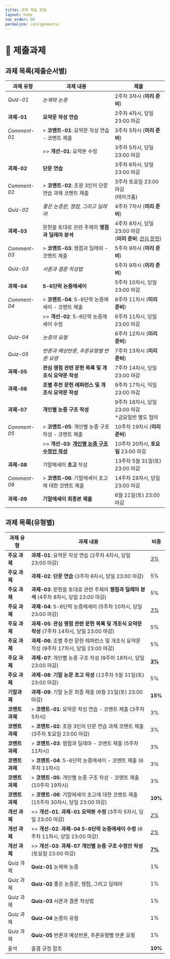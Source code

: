 ```yaml
---
title: 과제 제출 방법
layout: home
nav_order: 60
permalink: /assignments/
---
```


<style>
  h3 { color:rgb(174, 125, 46); }
</style>

# 📢 제출과제

## 과제 목록(제출순서별)


| 과제 유형          | 과제 내용 | 제출 |
|--------------|-----------|-----------|
| *Quiz-01* | *논제와 논증* | 2주차 3차시 (**미리 준비**) |
| **과제-01**  | **요약문 작성 연습**  |2주차 4차시, 당일 23:00 마감 |
|*Comment-01* | > **코멘트-01**: 요약문 작성 연습 - 코멘트 제출  |3주차 5차시 (**미리 준비**)|
|   | >> **개선-01**: 요약본 수정  | 3주차 5차시, 당일 23:00 마감|
| **과제-02**  | **단문 연습**  | 3주차 6차시, 당일 23:00 마감|
| *Comment-02* | > **코멘트-02**: 조원 3인의 단문 연습 과제 코멘트 제출 | 3주차 토요일 23:00 마감<br>(테이크홈)  |
| *Quiz-02*      |  *좋은 논증문, 쟁점, 그리고 딜레마* |4주차 7차시 (**미리 준비**)|
| **과제-03**   | 문헌을 토대로 관련 주제의 **쟁점과 딜레마 분석**  | 4주차 8차시, 당일 23:00 마감<br>(**미리 준비**: <ins>관심 문헌</ins>)|
| *Comment-03* | > **코멘트-03**: 쟁점과 딜레마 - 코멘트 제출  |5주차 9차시  (**미리 준비**)|
| *Quiz-03*     |  *서론과 결론 작성법* | 5주차 9차시 (**미리 준비**)|
| **과제-04** | **5-6단락 논증에세이** |5주차 10차시, 당일 23:00 마감  |
|  *Comment-04*  | > **코멘트-04**: 5-6단락 논증에세이 - 코멘트 제출 |  6주차 11차시  (**미리 준비**)|
| | >> **개선-02**: 5-6단락 논증에세이 수정  |6주차 11차시, 당일 23:00 마감 |
| *Quiz-04*    | *논증의 유형* | 6주차 12차시 (**미리 준비**)|
| *Quiz-05*      | *반론과 예상반론, 추론유형별 반론 요령* | 7주차 13차시 (**미리 준비**) |
| **과제-05** | **관심 쟁점 관련 문헌 목록 및 개조식 요약문 작성** |7주차 14차시, 당일 23:00 마감  |
| **과제-06**| **조별 추천 문헌 레퍼런스 및 개조식 요약문 작성**  | 9주차 17차시, 익일 23:00 마감|
| **과제-07** |  **개인별 논증 구조 작성**  | 9주차 18차시, 당일 23:00 마감 <br> *금요일반 별도 협의|
|  *Comment-05*  | > **코멘트-05**: 개인별 논증 구조 작성 - 코멘트 제출  |10주차 19차시  (**미리 준비**)|
| | >> **개선-03**: <ins>**개인별 논증 구조 수정안 작성**</ins>  |10주차 20차시, **토요일** 23:00 마감 |
| **과제-08** | 기말에세이 **초고** 작성  |13주차 5월 31일(토) 23:00 마감 |
| *Comment-06*  | > **코멘트-06**: 기말에세이 초고에 대한 코멘트 제출  | 14주차 28차시, 당일 23:00 마감|
| **과제-09**     | **기말에세이 최종본 제출**  | 6월 21일(토) 23:00 마감|


## 과제 목록(유형별)

| 과제 유형          | 과제 내용 | 비중  | 
|-------------------|-----------------------|---| 
| **주요 과제**   | **과제-01**: 요약문 작성 연습 (2주차 4차시, 당일 23:00 마감) |<ins>*3%*</ins> | 
| **주요 과제**   | **과제-02**: **단문 연습** (3주차 6차시, 당일 23:00 마감) |5%  | 
| **주요 과제**   | **과제-03**: 문헌을 토대로 관련 주제의 **쟁점과 딜레마 분석** (4주차 8차시, 당일 23:00 마감) |5%  | 
| **주요 과제**    | **과제-04**: 5-6단락 논증에세이 (5주차 10차시, 당일 23:00 마감) |<ins>*3%*</ins>  | 
| **주요 과제**   | **과제-05**: **관심 쟁점 관련 문헌 목록 및 개조식 요약문 작성** (7주차 14차시, 당일 23:00 마감) |5%  | 
| **주요 과제**   | **과제-06**: 조별 추천 문헌 레퍼런스 및 개조식 요약문 작성 (9주차 17차시, 당일 23:00 마감) |5%  | 
| **주요 과제**    | **과제-07**: 개인별 논증 구조 작성 (9주차 18차시, 당일 23:00 마감) | <ins>**3%**</ins>  | 
| **주요 과제**   | **과제-08**: **기말 논문 초고 작성** (12주차 5월 31일(토) 23:00 마감) |5%  | 
| **기말과제**      | **과제-09**: 기말 논문 최종 제출 (6월 21일(토) 23:00 마감) |**15%**  | 
| **코멘트 과제**    | > **코멘트-01**: 요약문 작성 연습 - 코멘트 제출 (3주차 5차시) | 3% | 
| **코멘트 과제**   | > **코멘트-02**: 조원 3인의 단문 연습 과제 코멘트 제출 (3주차 토요일 23:00 마감) | 3% | 
| **코멘트 과제**     | > **코멘트-03**: 쟁점과 딜레마 - 코멘트 제출 (5주차 11차시) | 3% | 
| **코멘트 과제**     | > **코멘트-04**: 5-6단락 논증에세이 - 코멘트 제출 (6주차 11차시) | 3% | 
| **코멘트 과제**     | > **코멘트-05**: 개인별 논증 구조 작성 - 코멘트 제출 (10주차 19차시) | 3% | 
| **코멘트 과제**    | > **코멘트-06**: 기말에세이 초고에 대한 코멘트 제출 (15주차 30차시, 당일 23:00 마감) | **10%**  | 
| **개선 과제**   | >> **개선-01**: **과제-01 요약본 수정** (3주차 5차시, 당일 23:00 마감) | <ins>*2%*</ins>  | 
| **개선 과제**   | >> **개선-02**: **과제-04 5-6단락 논증에세이 수정** (6주차 11차시, 당일 23:00 마감) | <ins>*2%*</ins> |
| **개선 과제**   | >> **개선-03**: **과제-07 개인별 논증 구조 수정안 작성** (토요일 23:00 마감) | <ins>**7%**</ins>  | 
| Quiz 과제      | **Quiz-01** 논제와 논증 | 1%  | 
| Quiz 과제       | **Quiz-02** 좋은 논증문, 쟁점, 그리고 딜레마 |1%  |
| Quiz 과제       | **Quiz-03** 서론과 결론 작성법 |1%  |
| Quiz 과제       | **Quiz-04** 논증의 유형 |1%  |
| Quiz 과제       | **Quiz-05** 반론과 예상반론, 추론유형별 반론 요령 |1%  |
| 출석   | 출결 규정 참조 | **10%** |

